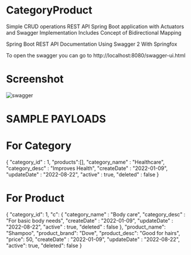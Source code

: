 # CategoryProduct
Simple CRUD operations REST API Spring Boot application with Actuators and Swagger Implementation
Includes Concept of Bidirectional Mapping

Spring Boot REST API Documentation Using Swagger 2 With Springfox

To open the swagger you can go to http://localhost:8080/swagger-ui.html

# Screenshot
![swagger](https://user-images.githubusercontent.com/59878125/191770715-a7e2f749-3363-46a9-ab1f-8e1d83f96f46.png)



# SAMPLE PAYLOADS


# For Category


{
	"category_id" : 1,
    "products":[],
	"category_name" : "Healthcare",
	"category_desc" : "Improves Health",
	"createDate" : "2022-01-09",
  "updateDate" : "2022-08-22",
	"active" : true,
	"deleted" : false 
}


# For Product


{
    "category_id": 1,
    "c":
    {
        "category_name" : "Body care",
        "category_desc" : "For basic body needs",
        "createDate" : "2022-01-09",
        "updateDate" : "2022-08-22",
        "active" : true,
        "deleted" : false 
    },
    "product_name": "Shampoo",
    "product_brand": "Dove",
    "product_desc": "Good for hairs",
    "price": 50,
    "createDate" : "2022-01-09",
    "updateDate" : "2022-08-22",
    "active": true,
    "deleted": false
}




